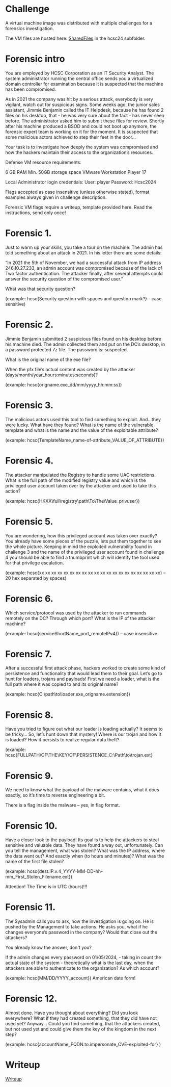 # Challenge

A virtual machine image was distributed with multiple challenges for a forensics investigation.

The VM files are hosted here: [SharedFiles](/SharedFiles.md) in the hcsc24 subfolder.

# Forensic intro

You are employed by HCSC Corporation as an IT Security Analyst. The system administrator running the central office sends you a virtualized domain controller for examination because it is suspected that the machine has been compromised.

As in 2021 the company was hit by a serious attack, everybody is very vigilant, watch out for suspicious signs. Some weeks ago, the junior sales assistant, Jimmie Benjamin called the IT Helpdesk, because he has found 2 files on his desktop, that - he was very sure about the fact - has never seen before. The administrator asked him to submit these files for review. Shortly after his machine produced a BSOD and could not boot up anymore, the forensic expert team is working on it for the moment. It is suspected that some malicious actors achieved to step their feet in the door...

Your task is to investigate how deeply the system was compromised and how the hackers maintain their access to the organization’s resources.

Defense VM resource requirements:

6 GB RAM Min. 50GB storage space VMware Workstation Player 17

Local Administrator login credentials: User: player Password: Hcsc2024

Flags accepted as case insensitive (unless otherwise stated), format examples always given in challenge description.

Forensic VM flags require a writeup, template provided here. Read the instructions, send only once!

# Forensic 1.

Just to warm up your skills, you take a tour on the machine. The admin has told something about an attack in 2021. In his letter there are some details:

“In 2021 the 5th of November, we had a successful attack from IP address 246.10.27.233, an admin account was compromised because of the lack of Two factor authentication. The attacker finally, after several attempts could answer the security question of the compromised user.”

What was that security question?

(example: hcsc{Security question with spaces and question mark?} - case sensitive)

# Forensic 2.

Jimmie Benjamin submitted 2 suspicious files found on his desktop before his machine died. The admin collected them and put on the DC’s desktop, in a password protected 7z file. The password is: suspected.

What is the original name of the exe file?

When the pfx file’s actual content was created by the attacker (days/month/year\_hours:minutes:seconds)?

(example: hcsc{origname.exe\_dd/mm/yyyy\_hh:mm:ss})

# Forensic 3.

The malicious actors used this tool to find something to exploit. And…they were lucky. What have they found? What is the name of the vulnerable template and what is the name and the value of the exploitable attribute?

(example: hcsc{TemplateName\_name-of-attribute\_VALUE\_OF\_ATTRIBUTE})

# Forensic 4.

The attacker manipulated the Registry to handle some UAC restrictions. What is the full path of the modified registry value and which is the privileged user account taken over by the attacker and used to take this action?

(example: hcsc{HKXX\full\registry\path\To\The\Value\_privuser})

# Forensic 5.

You are wondering, how this privileged account was taken over exactly? You already have some pieces of the puzzle, lets put them together to see the whole picture. Keeping in mind the exploited vulnerability found in challenge 3 and the name of the privileged user account found in challenge 4 you should be able to find a thumbprint which will identify the tool used for that privilege escalation.

(example: hcsc{xx xx xx xx xx xx xx xx xx xx xx xx xx xx xx xx xx xx xx xx} – 20 hex separated by spaces)

# Forensic 6.

Which service/protocol was used by the attacker to run commands remotely on the DC? Through which port? What is the IP of the attacker machine?

(example: hcsc{serviceShortName\_port\_remoteIPv4}) – case insensitive

# Forensic 7.

After a successful first attack phase, hackers worked to create some kind of persistence and functionality that would lead them to their goal. Let’s go to hunt for loaders, trojans and payloads! First we need a loader, what is the full path where it was copied to and its original name?

(example: hcsc{C:\path\to\loader.exe\_origname.extension})

# Forensic 8.

Have you tried to figure out what our loader is loading actually? It seems to be tricky… So, let’s hunt down that mystery! Where is our trojan and how it is loaded? How it persists to realize regular data theft?

(example: hcsc{FULLPATH\OF\THE\KEY\OF\PERSISTENCE\_C:\Path\to\trojan.ext}

# Forensic 9.

We need to know what the payload of the malware contains, what it does exactly, so it’s time to reverse engineering a bit.

There is a flag inside the malware – yes, in flag format.

# Forensic 10.

Have a closer look to the payload! Its goal is to help the attackers to steal sensitive and valuable data. They have found a way out, unfortunately. Can you tell the management, what was stolen? What was the IP address, where the data went out? And exactly when (to hours and minutes)? What was the name of the first file stolen?

(example: hcsc{dest.IP.v.4\_YYYY-MM-DD-hh-mm\_First\_Stolen\_Filename.ext})

Attention! The Time is in UTC (hours)!!!

# Forensic 11.

The Sysadmin calls you to ask, how the investigation is going on. He is pushed by the Management to take actions. He asks you, what if he changes everyone’s password in the company? Would that close out the attackers?

You already know the answer, don't you?

If the admin changes every password on 01/05/2024, - taking in count the actual state of the system - theoretically what is the last day, when the attackers are able to authenticate to the organization? As which account?

(example: hcsc{MM/DD/YYYY\_account}) American date form!

# Forensic 12.

Almost done. Have you thought about everything? Did you look everywhere? What if they had created something, that they did have not used yet? Anyway… Could you find something, that the attackers created, but not used yet and could give them the key of the kingdom in the next step?

(example: hcsc{accountName\_FQDN.to.impersonate\_CVE-exploited-for} )


# Writeup

[Writeup](WRITEUP.md)
